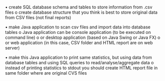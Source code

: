 • create SQL database schema and tables to store information from .csv files 
  o create database structure that you think is best to store original data from CSV files (not final
  reports) 
  
• make Java application to scan csv files and import data into database tables
  o Java application can be console application (to be executed on command line)
  o or desktop application (based on Java Swing or Java FX)
  o or web application (in this case, CSV folder and HTML report are on web server) 
  
• make this Java application to print same statistics, but using data from database tables and using SQL
queries to read/analyse/aggregate data 
  o instead of printing statistics to stdout you should create HTML report file in same folder 
  where are original CVS files 

